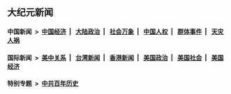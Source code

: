 ## 大纪元新闻

#### 中国新闻 &nbsp;>&nbsp; [中国经济](indexes/ncid283/README.md?12090045) &nbsp;| &nbsp; [大陆政治](indexes/ncid277/README.md?12090045) &nbsp;| &nbsp; [社会万象](indexes/ncid282/README.md?12090045) &nbsp;| &nbsp; [中国人权](indexes/ncid278/README.md?12090045) &nbsp;| &nbsp; [群体事件](indexes/ncid279/README.md?12090045) &nbsp;| &nbsp; [天灾人祸](indexes/ncid280/README.md?12090045)

#### 国际新闻 &nbsp;>&nbsp; [美中关系](indexes/nf1412576/README.md?12090045) &nbsp;| &nbsp; [台湾新闻](indexes/ncid1349361/README.md?12090045) &nbsp;| &nbsp; [香港新闻](indexes/ncid1349362/README.md?12090045) &nbsp;| &nbsp; [美国政治](indexes/ncid1078159/README.md?12090045) &nbsp;| &nbsp; [美国社会](indexes/ncid1078160/README.md?12090045) &nbsp;| &nbsp; [美国经济](indexes/ncid1078158/README.md?12090045)

#### 特别专题 &nbsp;>&nbsp; [中共百年历史](https://github.com/epoch-news/epoch-special/blob/master/README.md?12090045)  
